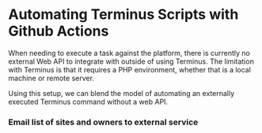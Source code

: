 # Automating Terminus Scripts with Github Actions

When needing to execute a task against the platform, there is currently no external Web API to integrate with outside of using Terminus. The limitation with Terminus is that it requires a PHP environment, whether that is a local machine or remote server.

Using this setup, we can blend the model of automating an externally executed Terminus command without a web API.

### Email list of sites and owners to external service

